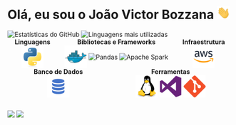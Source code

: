 <h1>Olá, eu sou o João Victor Bozzana <img src="https://raw.githubusercontent.com/ABSphreak/ABSphreak/master/gifs/Hi.gif" width="30px"></h1>

<div style="display: inline-block; margin-right: 10px;">
  <img src="https://github-readme-stats.vercel.app/api?username=joaobozzana&show_icons=true&theme=radical&include_all_commits=true&bg_color=00000000" alt="Estatísticas do GitHub" width="400">
  <img src="https://github-readme-stats.vercel.app/api/top-langs/?username=joaobozzana&layout=compact&bg_color=00000000" alt="Linguagens mais utilizadas" width="440">
</div>

<div style="display: flex; flex-wrap: wrap; justify-content: space-around;">
  <!-- Linguagens -->
  <div style="text-align: center;">
    <strong>Linguagens</strong>
    <br>
    <img align="center" alt="Python" title="Python" height="50" width="50" src="https://raw.githubusercontent.com/devicons/devicon/master/icons/python/python-original.svg">
  </div>

  <!-- Bibliotecas e Frameworks -->
  <div style="text-align: center;">
    <strong>Bibliotecas e Frameworks</strong>
    <br>
    <img align="center" alt="Docker" title="Docker" height="50" width="50" src="https://raw.githubusercontent.com/devicons/devicon/master/icons/docker/docker-original.svg">
    <img align="center" alt="Pandas" title="Pandas" height="50" width="50" src="https://upload.wikimedia.org/wikipedia/commons/thumb/e/ed/Pandas_logo.svg/1280px-Pandas_logo.svg.png">
    <img align="center" alt="Apache Spark" title="Apache Spark" height="50" width="50" src="https://upload.wikimedia.org/wikipedia/commons/thumb/f/f3/Apache_Spark_logo.svg/1280px-Apache_Spark_logo.svg.png">
  </div>

  <!-- Infraestrutura -->
  <div style="text-align: center;">
    <strong>Infraestrutura</strong>
    <br>
    <img align="center" alt="AWS" title="AWS" height="50" width="50" src="https://raw.githubusercontent.com/github/explore/main/topics/aws/aws.png">
  </div>

  <!-- Banco de Dados -->
  <div style="text-align: center;">
    <strong>Banco de Dados</strong>
    <br>
    <img align="center" alt="SQL" title="SQL" height="50" width="50" src="https://raw.githubusercontent.com/github/explore/master/topics/sql/sql.png">
  </div>

  <!-- Ferramentas -->
  <div style="text-align: center;">
    <strong>Ferramentas</strong>
    <br>
    <img align="center" alt="Linux" title="Linux" height="50" width="50" src="https://raw.githubusercontent.com/devicons/devicon/master/icons/linux/linux-original.svg">
    <img align="center" alt="VSCode" title="Visual Studio Code" height="50" width="50" src="https://raw.githubusercontent.com/devicons/devicon/master/icons/visualstudio/visualstudio-plain.svg">
    <img align="center" alt="Git" title="Git" height="50" width="50" src="https://raw.githubusercontent.com/devicons/devicon/master/icons/git/git-original.svg">
  </div>
</div>

  ##
 
<div> 
  <a href = "mailto:joaoviicttor9@gmail.com"><img src="https://img.shields.io/badge/-Gmail-%23333?style=for-the-badge&logo=gmail&logoColor=white" target="_blank"></a>
  <a href="www.linkedin.com/in/joão-victor-bozzana-da-fonseca-0449b3189" target="_blank"><img src="https://img.shields.io/badge/-LinkedIn-%230077B5?style=for-the-badge&logo=linkedin&logoColor=white" target="_blank"></a> 
  
</div>